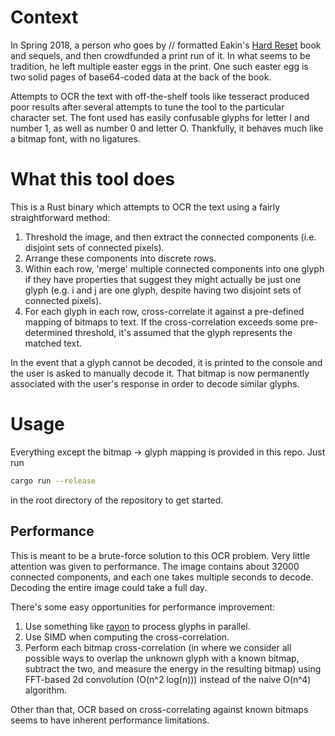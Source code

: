 # Context

In Spring 2018, a person who goes by // formatted Eakin's [Hard Reset](https://www.fimfiction.net/story/67362/hard-reset)
book and sequels, and then crowdfunded a print run of it.
In what seems to be tradition, he left multiple easter eggs in the print.
One such easter egg is two solid pages of base64-coded data at the back of the book.

Attempts to OCR the text with off-the-shelf tools like tesseract produced poor results after
several attempts to tune the tool to the particular character set.
The font used has easily confusable glyphs for letter l and number 1,
as well as number 0 and letter O. Thankfully, it behaves much like a bitmap font, with no
ligatures.

# What this tool does
This is a Rust binary which attempts to OCR the text using a fairly straightforward method:
1. Threshold the image, and then extract the connected components (i.e. disjoint sets of connected pixels).
2. Arrange these components into discrete rows.
3. Within each row, 'merge' multiple connected components into one glyph if they have
properties that suggest they might actually be just one glyph (e.g. i and j are one glyph, despite
having two disjoint sets of connected pixels).
4. For each glyph in each row, cross-correlate it against a pre-defined mapping of
bitmaps to text. If the cross-correlation exceeds some pre-determined threshold, it's
assumed that the glyph represents the matched text.

In the event that a glyph cannot be decoded, it is printed to the console and the user
is asked to manually decode it. That bitmap is now permanently associated with the user's
response in order to decode similar glyphs.

# Usage
Everything except the bitmap -> glyph mapping is provided in this repo. Just run
```sh
cargo run --release
```
in the root directory of the repository to get started.

## Performance
This is meant to be a brute-force solution to this OCR problem. Very little
attention was given to performance. The image contains about 32000 connected components,
and each one takes multiple seconds to decode. Decoding the entire image could take
a full day.

There's some easy opportunities for performance improvement:
1. Use something like [rayon](https://crates.io/crates/rayon) to process glyphs in parallel.
2. Use SIMD when computing the cross-correlation.
3. Perform each bitmap cross-correlation (in where we consider all possible ways to
overlap the unknown glyph with a known bitmap, subtract the two, and measure the
energy in the resulting bitmap) using FFT-based 2d convolution (O(n^2 log(n))) instead
of the naive O(n^4) algorithm.

Other than that, OCR based on cross-correlating against known bitmaps seems to have
inherent performance limitations.
